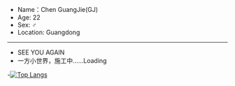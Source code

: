 - Name：Chen GuangJie(GJ)
- Age: 22
- Sex:  ♂
- Location: Guangdong
----
- SEE YOU AGAIN
- 一方小世界，施工中......Loading

-[![Top Langs](https://github-readme-stats.vercel.app/api/top-langs/?username=Jiec-er)](https://github.com/Jiec-er/github-readme-stats)
